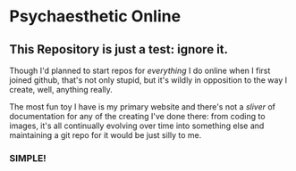 # Psychaesthetic Online
## This Repository is just a test: ignore it.

Though I'd planned to start repos for *everything* I do online when I first joined github, that's not only stupid, but it's wildly in opposition to the way I create, well, anything really.

The most fun toy I have is my primary website and there's not a *sliver* of documentation for any of the creating I've done there: from coding to images, it's all continually evolving over time into something else and maintaining a git repo for it would be just silly to me.

### SIMPLE!
